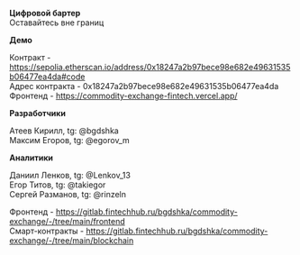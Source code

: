 **Цифровой бартер**<br />
Оставайтесь вне границ

**Демо**

Контракт - https://sepolia.etherscan.io/address/0x18247a2b97bece98e682e49631535b06477ea4da#code<br />
Адрес контракта - 0x18247a2b97bece98e682e49631535b06477ea4da<br />
Фронтенд - https://commodity-exchange-fintech.vercel.app/

**Разработчики**

Атеев Кирилл, tg: @bgdshka<br />
Максим Егоров, tg: @egorov_m

**Аналитики**

Даниил Ленков, tg: @Lenkov_13<br />
Егор Титов, tg: @takiegor<br />
Сергей Разманов, tg: @rinzeln<br />

Фронтенд - https://gitlab.fintechhub.ru/bgdshka/commodity-exchange/-/tree/main/frontend<br />
Смарт-контракты - https://gitlab.fintechhub.ru/bgdshka/commodity-exchange/-/tree/main/blockchain
